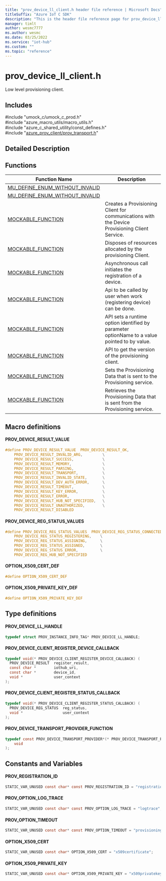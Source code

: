 ```yaml
---                             
title: "prov_device_ll_client.h header file reference | Microsoft Docs" 
titleSuffix: "Azure IoT C SDK"            
description: "This is the header file reference page for prov_device_ll_client.h in the Azure IoT C SDK. This SDK is used with Azure IoT Hub and Azure IoT Hub Device Provisioning Service"            
manager: timlt                 
author: wesmc7777              
ms.author: wesmc               
ms.date: 03/25/2022                    
ms.service: "iot-hub"             
ms.custom: ""                
ms.topic: "reference"        
---                            
```


# prov_device_ll_client.h 

Low level provisioning client.

## Includes

\#include "umock_c/umock_c_prod.h"  
\#include "azure_macro_utils/macro_utils.h"  
\#include "azure_c_shared_utility/const_defines.h"  
\#include "[azure_prov_client/prov_transport.h](prov-transport-h.md)"  

## Detailed Description

## Functions

Function Name                  | Description                                
--------------------------------|---------------------------------------------
[MU_DEFINE_ENUM_WITHOUT_INVALID](./prov-device-ll-client-h/mu-define-enum-without-invalid.md)            | 
[MU_DEFINE_ENUM_WITHOUT_INVALID](./prov-device-ll-client-h/mu-define-enum-without-invalid.md)            | 
[MOCKABLE_FUNCTION](./prov-device-ll-client-h/mockable-function.md)            | Creates a Provisioning Client for communications with the Device Provisioning Client Service.
[MOCKABLE_FUNCTION](./prov-device-ll-client-h/mockable-function.md)            | Disposes of resources allocated by the provisioning Client.
[MOCKABLE_FUNCTION](./prov-device-ll-client-h/mockable-function.md)            | Asynchronous call initiates the registration of a device.
[MOCKABLE_FUNCTION](./prov-device-ll-client-h/mockable-function.md)            | Api to be called by user when work (registering device) can be done.
[MOCKABLE_FUNCTION](./prov-device-ll-client-h/mockable-function.md)            | API sets a runtime option identified by parameter optionName to a value pointed to by value.
[MOCKABLE_FUNCTION](./prov-device-ll-client-h/mockable-function.md)            | API to get the version of the provisioning client.
[MOCKABLE_FUNCTION](./prov-device-ll-client-h/mockable-function.md)            | Sets the Provisioning Data that is sent to the Provisioning service.
[MOCKABLE_FUNCTION](./prov-device-ll-client-h/mockable-function.md)            | Retrieves the Provisioning Data that is sent from the Provisioning service.

## Macro definitions

#### PROV_DEVICE_RESULT_VALUE

```C
#define PROV_DEVICE_RESULT_VALUE  PROV_DEVICE_RESULT_OK,                  \
    PROV_DEVICE_RESULT_INVALID_ARG,         \
    PROV_DEVICE_RESULT_SUCCESS,             \
    PROV_DEVICE_RESULT_MEMORY,              \
    PROV_DEVICE_RESULT_PARSING,             \
    PROV_DEVICE_RESULT_TRANSPORT,           \
    PROV_DEVICE_RESULT_INVALID_STATE,       \
    PROV_DEVICE_RESULT_DEV_AUTH_ERROR,      \
    PROV_DEVICE_RESULT_TIMEOUT,             \
    PROV_DEVICE_RESULT_KEY_ERROR,           \
    PROV_DEVICE_RESULT_ERROR,               \
    PROV_DEVICE_RESULT_HUB_NOT_SPECIFIED,   \
    PROV_DEVICE_RESULT_UNAUTHORIZED,        \
    PROV_DEVICE_RESULT_DISABLED 
```

#### PROV_DEVICE_REG_STATUS_VALUES

```C
#define PROV_DEVICE_REG_STATUS_VALUES  PROV_DEVICE_REG_STATUS_CONNECTED,      \
    PROV_DEVICE_REG_STATUS_REGISTERING,    \
    PROV_DEVICE_REG_STATUS_ASSIGNING,      \
    PROV_DEVICE_REG_STATUS_ASSIGNED,       \
    PROV_DEVICE_REG_STATUS_ERROR,          \
    PROV_DEVICE_REG_HUB_NOT_SPECIFIED 
```

#### OPTION_X509_CERT_DEF

```C
#define OPTION_X509_CERT_DEF
```

#### OPTION_X509_PRIVATE_KEY_DEF

```C
#define OPTION_X509_PRIVATE_KEY_DEF
```

## Type definitions

#### PROV_DEVICE_LL_HANDLE

```C
typedef struct PROV_INSTANCE_INFO_TAG* PROV_DEVICE_LL_HANDLE;
```

#### PROV_DEVICE_CLIENT_REGISTER_DEVICE_CALLBACK

```C
typedef void(* PROV_DEVICE_CLIENT_REGISTER_DEVICE_CALLBACK) (
  PROV_DEVICE_RESULT  register_result,
  const char *        iothub_uri,
  const char *        device_id,
  void *              user_context
);
```

#### PROV_DEVICE_CLIENT_REGISTER_STATUS_CALLBACK

```C
typedef void(* PROV_DEVICE_CLIENT_REGISTER_STATUS_CALLBACK) (
  PROV_DEVICE_REG_STATUS  reg_status,
  void *                  user_context
);
```

#### PROV_DEVICE_TRANSPORT_PROVIDER_FUNCTION

```C
typedef const PROV_DEVICE_TRANSPORT_PROVIDER*(* PROV_DEVICE_TRANSPORT_PROVIDER_FUNCTION) (
    void
);
```

## Constants and Variables

#### PROV_REGISTRATION_ID
```C
STATIC_VAR_UNUSED const char* const PROV_REGISTRATION_ID = "registration_id";
```

#### PROV_OPTION_LOG_TRACE
```C
STATIC_VAR_UNUSED const char* const PROV_OPTION_LOG_TRACE = "logtrace";
```

#### PROV_OPTION_TIMEOUT
```C
STATIC_VAR_UNUSED const char* const PROV_OPTION_TIMEOUT = "provisioning_timeout";
```

#### OPTION_X509_CERT
```C
STATIC_VAR_UNUSED const char* OPTION_X509_CERT = "x509certificate";
```

#### OPTION_X509_PRIVATE_KEY
```C
STATIC_VAR_UNUSED const char* OPTION_X509_PRIVATE_KEY = "x509privatekey";
```


